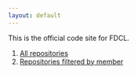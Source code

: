 ```yaml
---
layout: default
---
```


This is the official code site for FDCL.

1. [All repositories](repos_all)
1. [Repositories filtered by member](repos_member)
